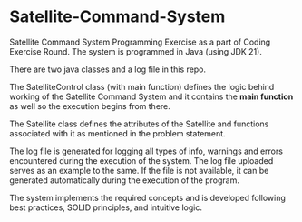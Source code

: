 # Satellite-Command-System
Satellite Command System Programming Exercise as a part of Coding Exercise Round.
The system is programmed in Java (using JDK 21).

There are two java classes and a log file in this repo.

The SatelliteControl class (with main function) defines the logic behind working of the Satellite Command System and it contains the **main function** as well so the execution begins from there.

The Satellite class defines the attributes of the Satellite and functions associated with it as mentioned in the problem statement. 

The log file is generated for logging all types of info, warnings and errors encountered during the execution of the system.
The log file uploaded serves as an example to the same. If the file is not available, it can be generated automatically during the execution of the program.

The system implements the required concepts and is developed following best practices, SOLID principles, and intuitive logic.
